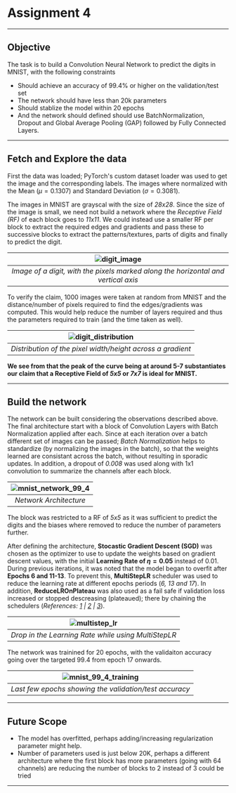 # Assignment 4
---

## Objective

The task is to build a Convolution Neural Network to predict the digits in MNIST, with the following constraints

- Should achieve an accuracy of 99.4% or higher on the validation/test set
- The network should have less than 20k parameters
- Should stablize the model within 20 epochs
- And the network should defined should use BatchNormalization, Dropout and Global Average Pooling (GAP) followed by Fully Connected Layers.

---

## Fetch and Explore the data 

First the data was loaded; PyTorch's custom dataset loader was used to get the image and the corresponding labels. The images where normalized with the Mean ($\mu=0.1307$) and Standard Deviation ($\sigma=0.3081$).

The images in MNIST are grayscal with the size of _28x28_. Since the size of the image is small, we need not build a network where the _Receptive Field (RF)_ of each block goes to _11x11_. We could instead use a smaller RF per block to extract the required edges and gradients and pass these to successive blocks to extract the patterns/textures, parts of digits and finally to predict the digit.

<p align='center'>

|![digit_image](../../Images/markdown_images/digit_image.png)|
|:---:|
|_Image of a digit, with the pixels marked along the horizontal and vertical axis_|

</p>

To verify the claim, 1000 images were taken at random from MNIST and the distance/number of pixels required to find the edges/gradients was computed. This would help reduce the number of layers required and thus the parameters required to train (and the time taken as well).

<p align='center'>

|![digit_distribution](../../Images/markdown_images/digit_distribution.png)|
|:---:|
|_Distribution of the pixel width/height across a gradient_|

</p>

**We see from that the peak of the curve being at around 5-7 substantiates our claim that a Receptive Field of _5x5_ or _7x7_ is ideal for MNIST.**

---

## Build the network

The network can be built considering the observations described above. The final architecture start with a block of Convolution Layers with Batch Normalization applied after each. Since at each iteration over a batch different set of images can be passed; _Batch Normalization_ helps to standardize (by normalizing the images in the batch), so that the weights learned are consistant across the batch, without resulting in sporadic updates. In addition, a dropout of _0.008_ was used  along with 1x1 convolution to summarize the channels after each block.


<p align='center'>

|![mnist_network_99_4](../../Images/markdown_images/mnist_network_99_4.png)|
|:---:|
|_Network Architecture_|

</p>

The block was restricted to a RF of _5x5_ as it was sufficient to predict the digits and the biases where removed to reduce the number of parameters further.

After defining the architecture, **Stocastic Gradient Descent (SGD)** was chosen as the optimizer to use to update the weights based on gradient descent values, with the initial **Learning Rate of  $\eta=0.05$** instead of 0.01. During previous iterations, it was noted that the model began to overfit after **Epochs 6 and 11-13**. To prevent this, **MultiStepLR** scheduler was used to reduce the learning rate at different epochs periods (_6, 13 and 17_). In addition, **ReduceLROnPlateau** was also used as a fail safe if validation loss increased or stopped descreasing (plateaued); there by chaining the schedulers (_References: [1](https://www.kaggle.com/isbhargav/guide-to-pytorch-learning-rate-scheduling) | [2](https://pytorch.org/docs/master/optim.html) | [3](https://pytorch.org/docs/master/generated/torch.optim.lr_scheduler.ReduceLROnPlateau.html#torch.optim.lr_scheduler.ReduceLROnPlateau)_).

<p align='center'>

|![multistep_lr](../../Images/markdown_images/mnist_99_4_multistep_lr.png)|
|:---:|
|_Drop in the Learning Rate while using MultiStepLR_|

</p>


The network was trainined for 20 epochs, with the validaiton accuracy going over the targeted 99.4 from epoch 17 onwards.

<p align='center'>

|![mnist_99_4_training](../../Images/markdown_images/mnist_99_4_training.png)|
|:---:|
|_Last few epochs showing the validation/test accuracy_|

</p>

---

## Future Scope

- The model has overfitted, perhaps adding/increasing regularization parameter might help.
- Number of parameters used is just below 20K, perhaps a different architecture where the first block has more parameters (going with 64 channels) are reducing the number of blocks to 2 instead of 3 could be tried

---